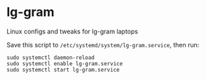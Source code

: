 # lg-gram
Linux configs and tweaks for lg-gram laptops

Save this script to `/etc/systemd/system/lg-gram.service`, then run:
```
sudo systemctl daemon-reload
sudo systemctl enable lg-gram.service
sudo systemctl start lg-gram.service
```
